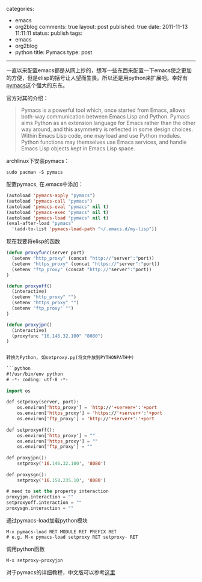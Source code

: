categories: 
  - emacs
  - org2blog
comments: true
layout: post
published: true
date: 2011-11-13 11:11:11
status: publish
tags: 
  - emacs
  - org2blog
  - python
title: Pymacs
type: post
---

一直以来配置emacs都是从网上抄的，想写一些东西来配置一下emacs使之更加的方便，但是elisp的括号让人望而生畏。所以还是用python来扩展吧。幸好有[pymacs](http://pymacs.progiciels-bpi.ca/index.html)这个强大的东东。

官方对其的介绍：

> Pymacs is a powerful tool which, once started from Emacs, allows both-way communication between Emacs Lisp and Python. Pymacs aims Python as an extension language for Emacs rather than the other way around, and this asymmetry is reflected in some design choices. Within Emacs Lisp code, one may load and use Python modules. Python functions may themselves use Emacs services, and handle Emacs Lisp objects kept in Emacs Lisp space.

archlinux下安装pymacs：

```
sudo pacman -S pymacs
```

配置pymacs, 在.emacs中添加：

```lisp
(autoload 'pymacs-apply "pymacs")
(autoload 'pymacs-call "pymacs")
(autoload 'pymacs-eval "pymacs" nil t)
(autoload 'pymacs-exec "pymacs" nil t)
(autoload 'pymacs-load "pymacs" nil t)
(eval-after-load "pymacs"
  '(add-to-list 'pymacs-load-path "~/.emacs.d/my-lisp"))
```

现在我要将elisp的函数

```lisp
(defun proxyfunc(server port)
  (setenv "http_proxy" (concat "http://"server":"port))
  (setenv "https_proxy" (concat "https://"server":"port))
  (setenv "ftp_proxy" (concat "http://"server":"port))
)

(defun proxyoff()
  (interactive)
  (setenv "http_proxy" "")
  (setenv "https_proxy" "")
  (setenv "ftp_proxy" "")
)

(defun proxyjpn()
  (interactive)
  (proxyfunc "16.146.32.100" "8080")
)


转换为Python, 如setproxy.py(将文件放到PYTHONPATH中）

```python
#!/usr/bin/env python
# -*- coding: utf-8 -*-
    
import os
    
def setproxy(server, port):
    os.environ['http_proxy'] = 'http://'+server+':'+port
    os.environ['https_proxy'] = 'https://'+server+':'+port
	os.environ['ftp_proxy'] = 'http://'+server+':'+port
    
def setproxyoff():
    os.environ['http_proxy'] = ""
	os.environ['https_proxy'] = ""
	os.environ['ftp_proxy'] = ""
    
def proxyjpn():
    setproxy('16.146.32.100', '8080')
    
def proxysgn():
    setproxy('16.158.235.10', '8080')
    
# need to set the property interaction
proxyjpn.interaction = ""
setproxyoff.interaction = ""
proxysgn.interaction = ""
```


通过pymacs-load加载python模块

```
M-x pymacs-load RET MODULE RET PREFIX RET
# e.g. M-x pymacs-load setproxy RET setproxy- RET
```

调用python函数

```
M-x setproxy-proxyjpn
```

对于pymacs的详细教程，中文版可以参考[这里](http://www.cnblogs.com/rockcode/archive/2011/08/20/2147404.html)

